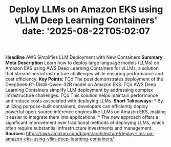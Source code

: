 ﻿---
title: "Deploy LLMs on Amazon EKS using vLLM Deep Learning Containers'
date: '2025-08-22T05:02:07"
category: "Markets"
summary: ""
slug: "deploy llms on amazon eks using vllm deep learning container"
source_urls:
  - "https://aws.amazon.com/blogs/architecture/deploy-llms-on-amazon-eks-using-vllm-deep-learning-containers/"
seo:
  title: "Deploy LLMs on Amazon EKS using vLLM Deep Learning Containers | Hash n Hedge'
  description: '"
  keywords: ["news", "markets", "brief"]
---
**Headline** AWS Simplifies LLM Deployment with New Containers  **Summary Meta Description** Learn how to deploy large language models (LLMs) on Amazon EKS using AWS Deep Learning Containers for vLLMs, a solution that streamlines infrastructure challenges while ensuring performance and cost efficiency.  **Key Points:**  ΓÇó The post demonstrates deployment of the DeepSeek-R1-Distill-Qwen-32B model on Amazon EKS. ΓÇó AWS Deep Learning Containers simplify LLM deployment by addressing complex infrastructure challenges. ΓÇó This solution helps maintain performance and reduce costs associated with deploying LLMs.  **Short Takeaways:**  * By utilizing purpose-built containers, developers can efficiently deploy powerful open-source inference engines like LLMs on Amazon EKS, making it easier to integrate them into applications. * The new approach offers a significant improvement over traditional methods of deploying LLMs, which often require substantial infrastructure investments and management.  **Sources:**  https://aws.amazon.com/blogs/architecture/deploy-llms-on-amazon-eks-using-vllm-deep-learning-containers/ 

